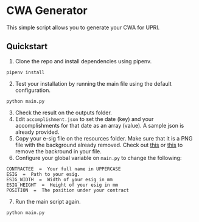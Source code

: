 
# CWA Generator
This simple script allows you to generate your CWA for UPRI. 

## Quickstart

 1. Clone the repo and install dependencies using pipenv.
```
pipenv install
```
 2. Test your installation by running the main file using the default configuration. 
```
python main.py
```
 3. Check the result on the outputs folder.
 4. Edit `accomplishment.json` to set the date (key) and your accomplishments for that date as an array (value). A sample json is already provided.
 5. Copy your e-sig file on the resources folder. Make sure that it is a PNG file with the background already removed. Check out [this](https://www.remove.bg/) or [this](https://removal.ai/) to remove the backround in your file.
 6. Configure your global variable on `main.py` to change the following:
```
CONTRACTEE  =  Your full name in UPPERCASE
ESIG  =  Path to your esig.
ESIG_WIDTH  =  Width of your esig in mm
ESIG_HEIGHT  =  Height of your esig in mm
POSITION  =  The position under your contract
```
 7. Run the main script again.
```
python main.py
```
 
